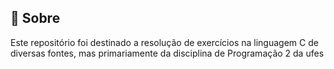 ## :page_with_curl: Sobre
Este repositório foi destinado a resolução de exercícios na linguagem C de diversas fontes, mas primariamente da disciplina de Programação 2 da ufes
